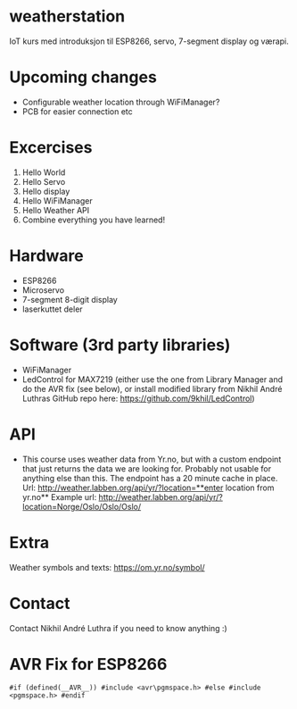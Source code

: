 # weatherstation

IoT kurs med introduksjon til ESP8266, servo, 7-segment display og værapi.

# Upcoming changes

* Configurable weather location through WiFiManager?
* PCB for easier connection etc

# Excercises

1.  Hello World
2.  Hello Servo
3.  Hello display
4.  Hello WiFiManager
5.  Hello Weather API
6.  Combine everything you have learned!

# Hardware

* ESP8266
* Microservo
* 7-segment 8-digit display
* laserkuttet deler

# Software (3rd party libraries)

* WiFiManager
* LedControl for MAX7219 (either use the one from Library Manager and do the AVR fix (see below), or install modified library from Nikhil André Luthras GitHub repo here: https://github.com/9khil/LedControl)

# API

* This course uses weather data from Yr.no, but with a custom endpoint that just returns the data we are looking for. Probably not usable for anything else than this. The endpoint has a 20 minute cache in place.
  Url: http://weather.labben.org/api/yr/?location=**enter location from yr.no\*\*
  Example url: http://weather.labben.org/api/yr/?location=Norge/Oslo/Oslo/Oslo/

# Extra

Weather symbols and texts: https://om.yr.no/symbol/

# Contact

Contact Nikhil André Luthra if you need to know anything :)

# AVR Fix for ESP8266

`#if (defined(__AVR__)) #include <avr\pgmspace.h> #else #include <pgmspace.h> #endif`
